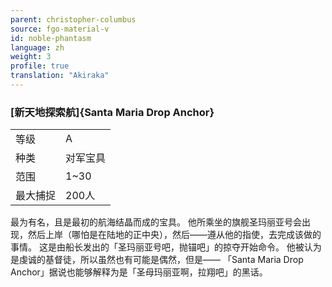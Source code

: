 ```yaml
---
parent: christopher-columbus
source: fgo-material-v
id: noble-phantasm
language: zh
weight: 3
profile: true
translation: "Akiraka"
---
```


### [新天地探索航]{Santa Maria Drop Anchor}

<table>
  <tr><td>等级</td><td>A</td></tr>
  <tr><td>种类</td><td>对军宝具</td></tr>
  <tr><td>范围</td><td>1~30</td></tr>
  <tr><td>最大捕捉</td><td>200人</td></tr>
</table>

最为有名，且是最初的航海结晶而成的宝具。
他所乘坐的旗舰圣玛丽亚号会出现，然后上岸（哪怕是在陆地的正中央），然后——遵从他的指使，去完成该做的事情。
这是由船长发出的「圣玛丽亚号吧，抛锚吧」的掠夺开始命令。
他被认为是虔诚的基督徒，所以虽然也有可能是偶然，但是——
「Santa Maria Drop Anchor」据说也能够解释为是「圣母玛丽亚啊，拉翔吧」的黑话。
